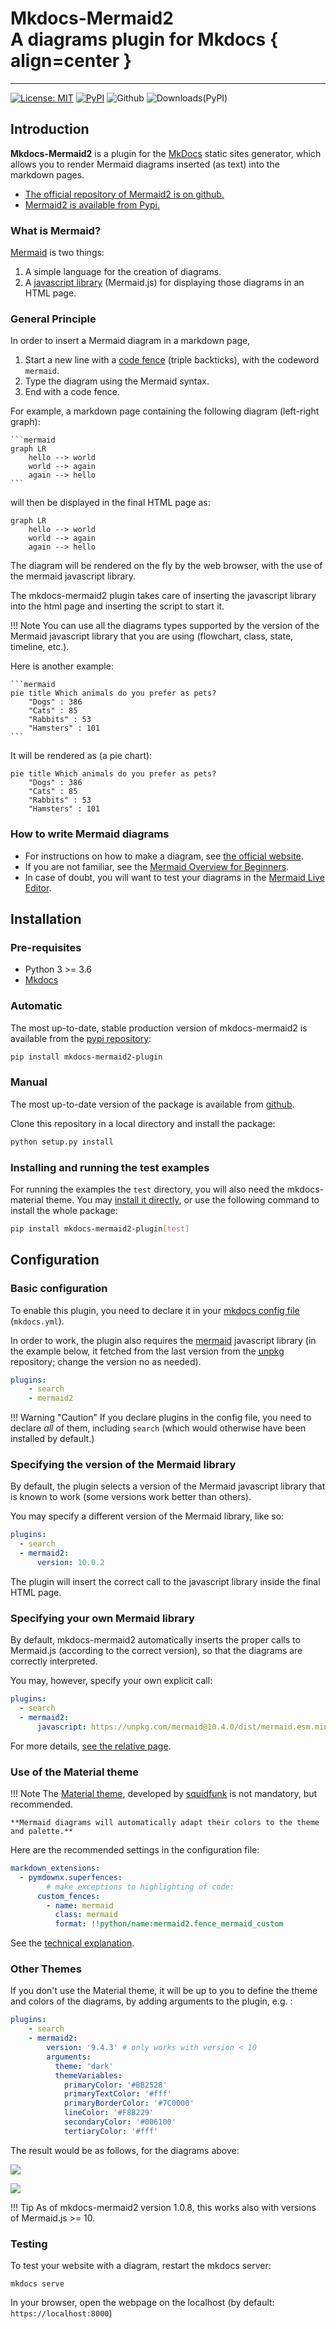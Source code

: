 # Mkdocs-Mermaid2<br>A diagrams plugin for Mkdocs { align=center }

---

[![License: MIT](https://img.shields.io/badge/License-MIT-yellow.svg)](https://opensource.org/licenses/MIT)
[![PyPI](https://img.shields.io/pypi/v/mkdocs-mermaid2-plugin)](https://pypi.org/project/mkdocs-mermaid2-plugin/)
![Github](https://img.shields.io/github/v/tag/fralau/mkdocs-mermaid2-plugin?label=github%20tag)
![Downloads(PyPI)](https://img.shields.io/pypi/dm/mkdocs-mermaid2-plugin)


## Introduction
**Mkdocs-Mermaid2** is a plugin for the [MkDocs](https://www.mkdocs.org/) 
static sites generator, which allows you 
to render Mermaid diagrams inserted (as text) into the markdown pages.

- [The official repository of Mermaid2 is on github.](https://github.com/fralau/mkdocs-mermaid2-plugin)
- [Mermaid2 is available from Pypi.](https://pypi.org/project/mkdocs-mermaid2-plugin/)

### What is Mermaid?

[Mermaid](https://mermaid.js.org/intro/) is two things: 

1. A simple language for the creation of diagrams.
2. A [javascript library](https://github.com/mermaid-js/mermaid) (Mermaid.js) 
   for displaying those diagrams in an HTML page.

### General Principle
In order to insert a Mermaid diagram in a markdown page, 

1. Start a new line with a [code fence](https://www.markdownguide.org/extended-syntax/#fenced-code-blocks) (triple backticks),
    with the codeword `mermaid`.
2. Type the diagram using the Mermaid syntax.
2. End with a code fence.




For example, a markdown page containing the following diagram (left-right graph):

    ```mermaid
    graph LR
        hello --> world
        world --> again
        again --> hello
    ```

will then be displayed in the final HTML page as:

```mermaid
graph LR
    hello --> world
    world --> again
    again --> hello
```

The diagram will be rendered on the fly by the web browser,
with the use of the mermaid javascript library. 

The mkdocs-mermaid2 plugin takes care of inserting the javascript library into
the html page and inserting the script to start it.


!!! Note
    You can use all the diagrams types supported by the version of the Mermaid 
    javascript library that you are using (flowchart, class, state, timeline, 
    etc.).


Here is another example:


    ```mermaid
    pie title Which animals do you prefer as pets?
        "Dogs" : 386
        "Cats" : 85
        "Rabbits" : 53
        "Hamsters" : 101
    ```

It will be rendered as (a pie chart):
```mermaid
pie title Which animals do you prefer as pets?
    "Dogs" : 386
    "Cats" : 85
    "Rabbits" : 53
    "Hamsters" : 101
```



### How to write Mermaid diagrams

* For instructions on how to make a diagram, see [the official website](https://mermaid.js.org).
* If you are not familiar, see the [Mermaid Overview for Beginners](https://mermaid.js.org/community/n00b-overview.html).
* In case of doubt, you will want to test your diagrams in the [Mermaid Live Editor](https://mermaid.live).




## Installation

### Pre-requisites

* Python 3 >= 3.6
* [Mkdocs](https://www.mkdocs.org/user-guide/installation/)

### Automatic

The most up-to-date, stable production version of mkdocs-mermaid2 is available from the [pypi repository](https://pypi.org/project/mkdocs-mermaid2-plugin/):

```bash
pip install mkdocs-mermaid2-plugin
```

### Manual
The most up-to-date version of the package is available from [github](https://github.com/fralau/mkdocs-mermaid2-plugin).

Clone this repository in a local directory and install the package:

```bash
python setup.py install
```

### Installing and running the test examples
For running the examples the `test` directory, 
you will also need the mkdocs-material theme. You may 
[install it directly](https://squidfunk.github.io/mkdocs-material/getting-started/),
or use the following command to install the whole package:

```bash
pip install mkdocs-mermaid2-plugin[test]
```





## Configuration

### Basic configuration
To enable this plugin, you need to declare it in your [mkdocs config file](https://www.mkdocs.org/user-guide/configuration/)
(`mkdocs.yml`).

In order to work, the plugin also requires the
[mermaid](https://www.npmjs.com/package/mermaid) javascript
library (in the example below, it fetched from the last version
from the [unpkg](https://unpkg.com/) repository; change the version
no as needed).

```yaml
plugins:
    - search
    - mermaid2
```
!!! Warning "Caution"
    If you declare plugins in the config file, you need to declare _all_ of them, 
    including `search` (which would otherwise have been installed by default.)




### Specifying the version of the Mermaid library

By default, the plugin selects a version of the Mermaid javascript library
that is known to work (some versions work better than others).

You may specify a different version of the Mermaid library, like so:

```yaml
plugins:
  - search
  - mermaid2:
      version: 10.0.2
```

The plugin will insert the correct call to the javascript library
inside the final HTML page.


### Specifying your own Mermaid library

By default, mkdocs-mermaid2 automatically inserts the proper calls to
Mermaid.js (according to the correct version),
so that the diagrams are correctly interpreted.

You may, however, specify your own explicit call:

```yaml
plugins:
  - search
  - mermaid2:
      javascript: https://unpkg.com/mermaid@10.4.0/dist/mermaid.esm.min.mjs
```

For more details, [see the relative page](library.md).




### Use of the Material theme

!!! Note
    The [Material theme](https://squidfunk.github.io/mkdocs-material/), 
    developed by [squidfunk](https://github.com/squidfunk)
    is not mandatory, but recommended.

    **Mermaid diagrams will automatically adapt their colors to the theme
    and palette.**

Here are the recommended settings in the configuration file:

```yaml
markdown_extensions:
  - pymdownx.superfences:
        # make exceptions to highlighting of code:
      custom_fences:
        - name: mermaid
          class: mermaid
          format: !!python/name:mermaid2.fence_mermaid_custom

```

See the [technical explanation](superfences.md/#usage-for-the-material-theme).


### Other Themes

If you don't use the Material theme, it will be up to you to define the
theme and colors of the diagrams, by adding arguments to the plugin, e.g. :

```yaml
plugins:
    - search
    - mermaid2:
        version: '9.4.3' # only works with version < 10
        arguments:
          theme: 'dark'
          themeVariables:
            primaryColor: '#BB2528'
            primaryTextColor: '#fff'
            primaryBorderColor: '#7C0000'
            lineColor: '#F8B229'
            secondaryColor: '#006100'
            tertiaryColor: '#fff'
```
The result would be as follows, for the diagrams above:

![](img/custom_colors1.png)

![](img/custom_colors2.png)

!!! Tip
    As of mkdocs-mermaid2 version 1.0.8, this works also with versions of Mermaid.js >= 10. 
    


### Testing

To test your website with a diagram, restart the mkdocs server:

    mkdocs serve

In your browser, open the webpage on the localhost
(by default: `https://localhost:8000`)

